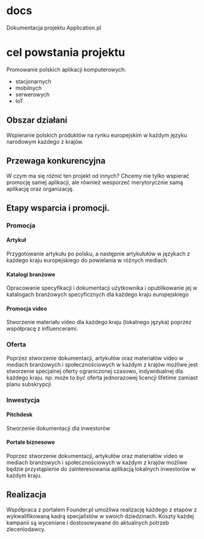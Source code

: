 
# docs
Dokumentacja projektu Application.pl


# cel powstania projektu

Promowanie polskich aplikacji komputerowych:
+ stacjonarnych
+ mobilnych
+ serwerowych
+ IoT


## Obszar działani
Wspieranie polskich produktów na rynku europejskim w każdym języku narodowym każdego z krajów.


## Przewaga konkurencyjna
W czym ma się różnić ten projekt od innych?
Chcemy nie tylko wspierać promocję samej aplikacji, ale również wesporzeć merytorycznie samą aplikację oraz organizację.


## Etapy wsparcia i promocji.

### Promocja

#### Artykuł
Przygotowanie artykułu po polsku, a następnie artykułułów w językach z każdego kraju europejskiego do powielania w różnych mediach

#### Katalogi branżowe
Opracowanie specyfikacji i dokumentacji użytkownika i opublikowanie jej w katalogach branżowych specyficznych dla każdego kraju europejskiego

#### Promocja video
Stworzenie materiału video dla każdego kraju (lokalnego języka) poprzez współpracę z influencerami.


### Oferta
Poprzez stworzenie dokumentacji, artykułów oraz materiałów video w mediach branżowych i społecznościowych w każdym z krajów
możliwe jest stworzenie specjalnej oferty ograniczonej czasowo, indywidualnej dla każdego kraju.
np. może to być oferta jednorazowej licencji lifetime zamiast planu subskrypcji


### Inwestycja

#### Pitchdesk
Stworzenie dokumentacji dla inwestorów

#### Portale biznesowe
Poprzez stworzenie dokumentacji, artykułów oraz materiałów video w mediach branżowych i społecznościowych w każdym z krajów
możliwe będzie przystąpienie do zainteresowania aplikacją lokalnych inwestorów w każdym kraju.


## Realizacja

Współpraca z portalem Founder.pl umożliwa realizację każdego z etapów z wykwalifikowaną kadrą specjalistów w swoich dziedzinach.
Koszty każdej kampanii są wyceniane i dostosowywane do aktualnych potrzeb zleceniodawcy.


